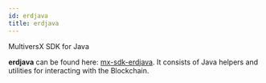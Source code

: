 ```yaml
---
id: erdjava
title: erdjava
---
```


MultiversX SDK for Java

**erdjava** can be found here: [mx-sdk-erdjava](https://github.com/multiversx/mx-sdk-erdjava/).
It consists of Java helpers and utilities for interacting with the Blockchain.
